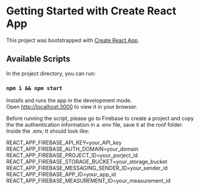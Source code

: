 # Getting Started with Create React App

This project was bootstrapped with [Create React App](https://github.com/facebook/create-react-app).

## Available Scripts

In the project directory, you can run:

### `npm i && npm start`

Installs and runs the app in the development mode.\
Open [http://localhost:3000](http://localhost:3000) to view it in your browser.


Before running the script, please go to Firebase to create a project and copy the the authentication information in a .env file, save it at the roof folder. Inside the .env, tt should look like:

REACT_APP_FIREBASE_API_KEY=your_API_key
REACT_APP_FIREBASE_AUTH_DOMAIN=your_domain
REACT_APP_FIREBASE_PROJECT_ID=your_porject_id
REACT_APP_FIREBASE_STORAGE_BUCKET=your_storage_bucket
REACT_APP_FIREBASE_MESSAGING_SENDER_ID=your_sender_id
REACT_APP_FIREBASE_APP_ID=your_app_id
REACT_APP_FIREBASE_MEASUREMENT_ID=your_measurement_id



